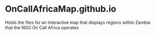 # OnCallAfricaMap.github.io
Holds the files for an interactive map that displays regions within Zambia that the NGO On Call Africa operates 
